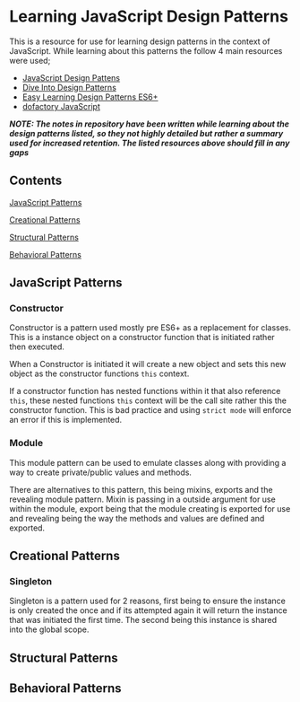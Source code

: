 # Learning JavaScript Design Patterns

This is a resource for use for learning design patterns in the context of JavaScript. While learning about this patterns the follow 4 main resources were used;

- [JavaScript Design Pattens](https://addyosmani.com/resources/essentialjsdesignpatterns/book/)
- [Dive Into Design Patterns](https://refactoring.guru/design-patterns/book)
- [Easy Learning Design Patterns ES6+](https://www.amazon.com.au/Easy-Learning-Design-Patterns-Javascript/dp/1070569739)
- [dofactory JavaScript](https://www.dofactory.com/javascript/design-patterns)

***NOTE: The notes in repository have been written while learning about the design patterns listed, so they not highly detailed but rather a summary used for increased retention. The listed resources above should fill in any gaps***

## Contents
[JavaScript Patterns](#javascript-patterns)

[Creational Patterns](#creational-patterns)

[Structural Patterns](#structural-patterns)

[Behavioral Patterns](#behavioral-patterns)

## JavaScript Patterns

### Constructor

Constructor is a pattern used mostly pre ES6+ as a replacement for classes. This is a instance object on a constructor function that is initiated rather then executed. 

When a Constructor is initiated it will create a new object and sets this new object as the constructor functions `this` context.

If a constructor function has nested functions within it that also reference `this`, these nested functions `this` context will be the call site rather this the constructor function. This is bad practice and using `strict mode` will enforce an error if this is implemented.

### Module

This module pattern can be used to emulate classes along with providing a way to create private/public values and methods. 

There are alternatives to this pattern, this being mixins, exports and the revealing module pattern. Mixin is passing in a outside argument for use within the module, export being that the module creating is exported for use and revealing being the way the methods and values are defined and exported.

## Creational Patterns

### Singleton

Singleton is a pattern used for 2 reasons, first being to ensure the instance is only created the once and if its attempted again it will return the instance that was initiated the first time. The second being this instance is shared into the global scope.

## Structural Patterns
## Behavioral Patterns